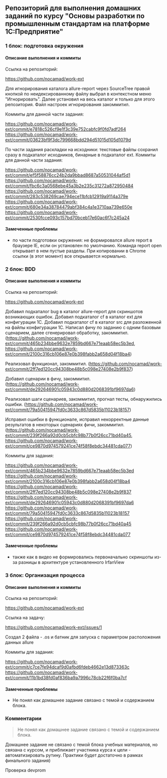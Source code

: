 ﻿## Репозиторий для выполнения домашних заданий по курсу "Основы разработки по промышленным стандартам на платформе 1С:Предприятие"

### 1 блок: подготовка окружения

#### Описание выполнения и коммиты

Ссылка на репозиторий:

https://github.com/nocamad/work-ext

Для игнорирования каталога allure-report через SourceTree правой кнопкой по неидексированному файлу выбрал в контекстном 
меню "Игнорировать". Далее установил на весь каталог и только для этого репозитория. Файл настроек игнорирования закоммитил.

Коммиты для данной части задания:

https://github.com/nocamad/work-ext/commit/e7818c526cf9e1f3c39e752cabfc9f0fd7adf264
https://github.com/nocamad/work-ext/commit/03623bf9f3dc799668bdd294d51015d105d1079d

По части задания раскладки на исходники: текстовые файлы сохранил сразу в подкаталог исходников, бинарные в подкаталог ext.
Коммиты для данной части задания:

https://github.com/nocamad/work-ext/commit/ef5f58876cc24b2da9bbad8687a50531044af5d1
https://github.com/nocamad/work-ext/commit/fbc6c3a0568ebe45a3b2e235c31272a872950484
https://github.com/nocamad/work-ext/commit/283c538269cae794ece11bfcb12919a9114a379e
https://github.com/nocamad/work-ext/commit/680e34a38784479abf384c4a1e3710aa739e650e
https://github.com/nocamad/work-ext/commit/2530fcce093c157bd70bceb17e60ac6f7c245a24

#### Замеченные проблемы

* по части подготовки окружения: не формировался allure report в браузере IE, если он установлен по умолчанию. Команда report 
open открывает в нем пустые разделы. При копировании в Chrome ссылки (в этот момент) все открывается нормально.

### 2 блок: BDD

#### Описание выполнения и коммиты

Ссылка на репозиторий:

https://github.com/nocamad/work-ext

Добавил подкаталог bug в каталог allure-report для скриншотов возникающих ошибок. 
Добавил подкаталог cf в каталог ext для конфигурации 1С.
Добавил подкаталог cf в каталог src для разложенной на файлы конфигурации 1С.
Написал фичу по заданию с одним базовым сценарием, далее сгенерировал обработку, закоммитил. (https://github.com/nocamad/work-ext/commit/465b234bbe9632e7859bd667e71eaab58ec5b3ed, https://github.com/nocamad/work-ext/commit/2100c316cb106e87e0b398fabb2a658d04f18ba4)

Реализовал функционал, закоммитил. (https://github.com/nocamad/work-ext/commit/2ff7ed120cc94308be48b5c098e27408e2b9f837)

Добавил сценарии в фичу, закоммитил. (https://github.com/nocamad/work-ext/commit/de292646901c05943c0d880d2068391bf9697da6)

Реализовал шаги сценариев, закоммитил, прогнал тесты, обнаружились ошибки. (https://github.com/nocamad/work-ext/commit/79a50415947fd0c3633c867d5835b11023b18157)

Исправил ошибки в функционале, исправил некорректные данные результатов в некоторых сценариях фичи, закоммитил. (https://github.com/nocamad/work-ext/commit/239f266a92d0cb5cbfc98b77b0f26cc71bd40a45, https://github.com/nocamad/work-ext/commit/ce9870d974579241ce74f58f8ebdc34481cda077)

Коммиты для задания:

https://github.com/nocamad/work-ext/commit/465b234bbe9632e7859bd667e71eaab58ec5b3ed
https://github.com/nocamad/work-ext/commit/2100c316cb106e87e0b398fabb2a658d04f18ba4
https://github.com/nocamad/work-ext/commit/2ff7ed120cc94308be48b5c098e27408e2b9f837
https://github.com/nocamad/work-ext/commit/de292646901c05943c0d880d2068391bf9697da6
https://github.com/nocamad/work-ext/commit/79a50415947fd0c3633c867d5835b11023b18157
https://github.com/nocamad/work-ext/commit/239f266a92d0cb5cbfc98b77b0f26cc71bd40a45
https://github.com/nocamad/work-ext/commit/ce9870d974579241ce74f58f8ebdc34481cda077

#### Замеченные проблемы

* также как в видео не формировались первоначально скриншоты из-за разницы в архитектуре установленного IrfanView

### 3 блок: Организация процесса

#### Описание выполнения и коммиты

Ссылка на репозиторий:

https://github.com/nocamad/work-ext

Ссылка на задачу:

https://github.com/nocamad/work-ext/issues/1


Создал 2 файла - .os и батник для запуска с параметром расположения данных allure

Коммиты для задания:

https://github.com/nocamad/work-ext/commit/c7ce7fe94dcaf9d0afbd6fdeb4662e13d873363c
https://github.com/nocamad/work-ext/commit/11b1bd38fd0af836ba9a7996c78cb22f6f0ba7cf

#### Замеченные проблемы

* Не понял как домашнее задание связано с темой и содержанием блока.


### Комментарии

> Не понял как домашнее задание связано с темой и содержанием блока.

Домашнее задание не связано с темой блока учебных материалов, но связана с курсом, и приближает участника курса к цели - автоматизировать рутину. Практики будет достаточно в рамках финального задания)

Проверка devprom

